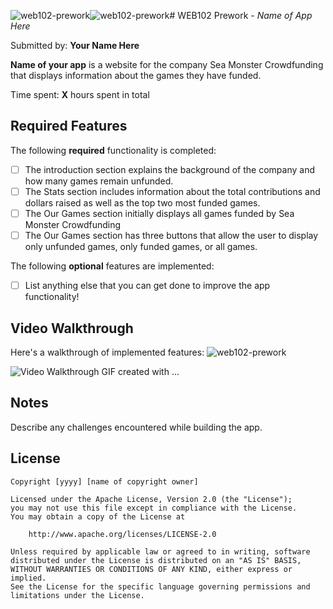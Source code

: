 ![web102-prework](https://github.com/obianuju1/web102_prework/assets/83367389/b6971932-2beb-49fb-87b9-db66122ccab8)![web102-prework](https://github.com/obianuju1/web102_prework/assets/83367389/0d0951d9-d5e1-40c0-bda8-f7315b0325cb)# WEB102 Prework - *Name of App Here*

Submitted by: **Your Name Here**

**Name of your app** is a website for the company Sea Monster Crowdfunding that displays information about the games they have funded.

Time spent: **X** hours spent in total

## Required Features

The following **required** functionality is completed:

* [ ] The introduction section explains the background of the company and how many games remain unfunded.
* [ ] The Stats section includes information about the total contributions and dollars raised as well as the top two most funded games.
* [ ] The Our Games section initially displays all games funded by Sea Monster Crowdfunding
* [ ] The Our Games section has three buttons that allow the user to display only unfunded games, only funded games, or all games.

The following **optional** features are implemented:

* [ ] List anything else that you can get done to improve the app functionality!

## Video Walkthrough

Here's a walkthrough of implemented features:
![web102-prework](https://github.com/obianuju1/web102_prework/assets/83367389/4b9885ca-1206-49d5-b362-3ecace502237)

<img src='http://i.imgur.com/link/to/your/gif/file.gif' title='Video Walkthrough' width='' alt='Video Walkthrough' />
<!-- Replace this with whatever GIF tool you used! -->
GIF created with ...  
<!-- Recommended tools:
[Kap](https://getkap.co/) for macOS
[ScreenToGif](https://www.screentogif.com/) for Windows
[peek](https://github.com/phw/peek) for Linux. -->

## Notes

Describe any challenges encountered while building the app.

## License

    Copyright [yyyy] [name of copyright owner]

    Licensed under the Apache License, Version 2.0 (the "License");
    you may not use this file except in compliance with the License.
    You may obtain a copy of the License at

        http://www.apache.org/licenses/LICENSE-2.0

    Unless required by applicable law or agreed to in writing, software
    distributed under the License is distributed on an "AS IS" BASIS,
    WITHOUT WARRANTIES OR CONDITIONS OF ANY KIND, either express or implied.
    See the License for the specific language governing permissions and
    limitations under the License.
